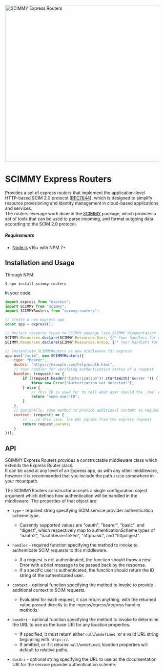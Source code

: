 <img alt="SCIMMY Express Routers" src="https://scimmyjs.github.io/static/assets/routers.svg" width="512" />

# SCIMMY Express Routers

Provides a set of express routers that implement the application-level HTTP-based SCIM 2.0 protocol ([RFC7644](https://datatracker.ietf.org/doc/html/rfc7644)), which is designed to simplify resource provisioning and identity management in cloud-based applications and services.  
The routers leverage work done in the [SCIMMY](https://github.com/scimmyjs/scimmy) package, which provides a set of tools that can be used to parse incoming, and format outgoing data according to the SCIM 2.0 protocol.

##### Requirements
*   [Node.js](https://nodejs.org) v16+ with NPM 7+ 

## Installation and Usage

Through NPM:
```
$ npm install scimmy-routers
```

In your code:
```js
import express from "express";
import SCIMMY from "scimmy";
import SCIMMYRouters from "scimmy-routers";

// Create a new express app
const app = express();

// Declare resource types to SCIMMY package (see SCIMMY documentation for more details)
SCIMMY.Resources.declare(SCIMMY.Resources.User, {/* Your handlers for user resource type */});
SCIMMY.Resources.declare(SCIMMY.Resources.Group, {/* Your handlers for group resource type */});

// Instantiate SCIMMYRouters as new middleware for express
app.use("/scim", new SCIMMYRouters({
    type: "bearer",
    docUri: "https://example.com/help/oauth.html",
    // Your handler for verifying authentication status of a request
    handler: (request) => {
        if (!request.header("Authorization")?.startsWith("Bearer ")) {
            throw new Error("Authorization not detected!");
        } else {
            // This ID is used for to tell what user should the `/me` endpoint target.
            return "some-user-ID";
        }
    },
    // Optionally, some method to provide additional context to requests...
    context: (request) => {
        // ...in this case, the URL params from the express request 
        return request.params;
    }
}));
```

## API

SCIMMY Express Routers provides a constructable middleware class which extends the Express Router class.  
It can be used at any level of an Express app, as with any other middleware, however it is recommended that you include
the path ```/scim``` somewhere in your mountpath.  

The SCIMMYRouters constructor accepts a single configuration object argument which defines how authentication will be handled in the middleware.
The properties of that object are:  
*   ```type``` - required string specifying SCIM service provider authentication scheme type.
    *   Currently supported values are "oauth", "bearer", "basic", and "digest", 
        which respectively map to authenticationScheme types of "oauth2", "oauthbearertoken", "httpbasic", and "httpdigest".

*   ```handler``` - required function specifying the method to invoke to authenticate SCIM requests to this middleware.
    *   If a request is not authenticated, the function should throw a new Error with a brief message to be passed back by the response.
    *   If a specific user is authenticated, the function should return the ID string of the authenticated user.

*   ```context``` - optional function specifying the method to invoke to provide additional context to SCIM requests.
    *   Evaluated for each request, it can return anything, with the returned value passed directly to the ingress/egress/degress handler methods.

*   ```baseUri``` - optional function specifying the method to invoke to determine the URL to use as the base URI for any location properties.
    *   If specified, it must return either `null`/`undefined`, or a valid URL string beginning with `https://`.
    *   If omitted, or if it returns `null`/`undefined`, location properties will default to relative paths.

*   ```docUri``` - optional string specifying the URL to use as the documentation URI for the service provider authentication scheme.
